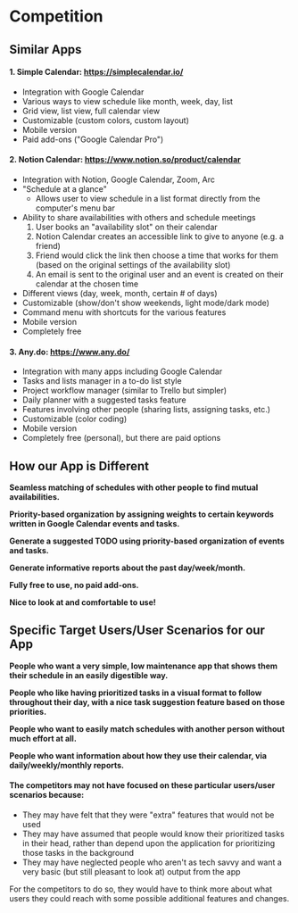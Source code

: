 # Competition

## Similar Apps

#### 1. Simple Calendar: https://simplecalendar.io/
- Integration with Google Calendar 
- Various ways to view schedule like month, week, day, list
- Grid view, list view, full calendar view
- Customizable (custom colors, custom layout)
- Mobile version
- Paid add-ons ("Google Calendar Pro")

#### 2. Notion Calendar: https://www.notion.so/product/calendar
- Integration with Notion, Google Calendar, Zoom, Arc
- "Schedule at a glance"
    - Allows user to view schedule in a list format directly from the computer's menu bar
- Ability to share availabilities with others and schedule meetings
    1. User books an "availability slot" on their calendar
    2. Notion Calendar creates an accessible link to give to anyone (e.g. a friend)
    3. Friend would click the link then choose a time that works for them (based on the original settings of the availability slot)
    4. An email is sent to the original user and an event is created on their calendar at the chosen time
- Different views (day, week, month, certain # of days)
- Customizable (show/don't show weekends, light mode/dark mode)
- Command menu with shortcuts for the various features
- Mobile version
- Completely free

#### 3. Any.do: https://www.any.do/
- Integration with many apps including Google Calendar
- Tasks and lists manager in a to-do list style
- Project workflow manager (similar to Trello but simpler)
- Daily planner with a suggested tasks feature
- Features involving other people (sharing lists, assigning tasks, etc.)
- Customizable (color coding)
- Mobile version
- Completely free (personal), but there are paid options

## How our App is Different

**Seamless matching of schedules with other people to find mutual availabilities.**

**Priority-based organization by assigning weights to certain keywords written in Google Calendar events and tasks.**

**Generate a suggested TODO using priority-based organization of events and tasks.**

**Generate informative reports about the past day/week/month.**

**Fully free to use, no paid add-ons.**

**Nice to look at and comfortable to use!**

## Specific Target Users/User Scenarios for our App

**People who want a very simple, low maintenance app that shows them their schedule in an easily digestible way.**

**People who like having prioritized tasks in a visual format to follow throughout their day, with a nice task suggestion feature based on those priorities.**

**People who want to easily match schedules with another person without much effort at all.**

**People who want information about how they use their calendar, via daily/weekly/monthly reports.**

#### The competitors may not have focused on these particular users/user scenarios because: 
- They may have felt that they were "extra" features that would not be used
- They may have assumed that people would know their prioritized tasks in their head, rather than depend upon the application for prioritizing those tasks in the background
- They may have neglected people who aren't as tech savvy and want a very basic (but still pleasant to look at) output from the app

For the competitors to do so, they would have to think more about what users they could reach with some possible additional features and changes.
